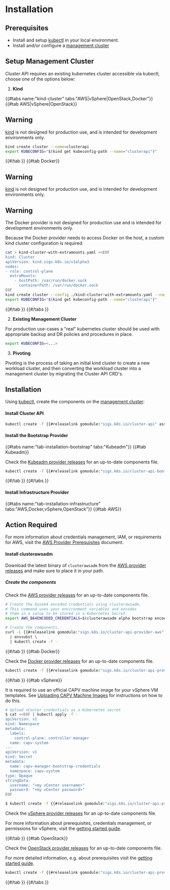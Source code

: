 # Installation

## Prerequisites

- Install and setup [kubectl] in your local environment.
- Install and/or configure a [management cluster]

## Setup Management Cluster

Cluster API requires an existing kubernetes cluster accessible via kubectl, choose one of the options below:

1. **Kind**

{{#tabs name:"kind-cluster" tabs:"AWS|vSphere|OpenStack,Docker"}}
{{#tab AWS|vSphere|OpenStack}}

<aside class="note warning">

<h1>Warning</h1>

[kind] is not designed for production use, and is intended for development environments only.

</aside>

  ```bash
  kind create cluster --name=clusterapi
  export KUBECONFIG="$(kind get kubeconfig-path --name="clusterapi")"
  ```
{{#/tab }}
{{#tab Docker}}

<aside class="note warning">

<h1>Warning</h1>

[kind] is not designed for production use, and is intended for development environments only.

</aside>

<aside class="note warning">

<h1>Warning</h1>

The Docker provider is not designed for production use and is intended for development environments only.

</aside>

  Because the Docker provider needs to access Docker on the host, a custom kind cluster configuration is required:

  ```bash
  cat > kind-cluster-with-extramounts.yaml <<EOF
kind: Cluster
apiVersion: kind.sigs.k8s.io/v1alpha3
nodes:
  - role: control-plane
    extraMounts:
      - hostPath: /var/run/docker.sock
        containerPath: /var/run/docker.sock
EOF
  kind create cluster --config ./kind-cluster-with-extramounts.yaml --name clusterapi
  export KUBECONFIG="$(kind get kubeconfig-path --name="clusterapi")"
  ```
{{#/tab }}
{{#/tabs }}


2. **Existing Management Cluster**

For production use-cases a "real" kubernetes cluster should be used with appropriate backup and DR policies and procedures in place.

```bash
export KUBECONFIG=<...>
```

3. **Pivoting**

Pivoting is the process of taking an initial kind cluster to create a new workload cluster, and then converting the workload cluster into a management cluster by migrating the Cluster API CRD's.


## Installation

Using [kubectl], create the components on the [management cluster]:

#### Install Cluster API

```bash
kubectl create -f {{#releaselink gomodule:"sigs.k8s.io/cluster-api" asset:"cluster-api-components.yaml" version:"0.2.x"}}
```

#### Install the Bootstrap Provider

{{#tabs name:"tab-installation-bootstrap" tabs:"Kubeadm"}}
{{#tab Kubeadm}}

Check the [Kubeadm provider releases](https://github.com/kubernetes-sigs/cluster-api-bootstrap-provider-kubeadm/releases) for an up-to-date components file.

```bash
kubectl create -f {{#releaselink gomodule:"sigs.k8s.io/cluster-api-bootstrap-provider-kubeadm" asset:"bootstrap-components.yaml" version:"0.1.x"}}
```

{{#/tab }}
{{#/tabs }}


#### Install Infrastructure Provider

{{#tabs name:"tab-installation-infrastructure" tabs:"AWS,Docker,vSphere,OpenStack"}}
{{#tab AWS}}

<aside class="note warning">

<h1>Action Required</h1>

For more information about credentials management, IAM, or requirements for AWS, visit the [AWS Provider Prerequisites](https://github.com/kubernetes-sigs/cluster-api-provider-aws/blob/master/docs/prerequisites.md) document.

</aside>

#### Install clusterawsadm

Download the latest binary of `clusterawsadm` from the [AWS provider releases] and make sure to place it in your path.

##### Create the components

Check the [AWS provider releases] for an up-to-date components file.

```bash
# Create the base64 encoded credentials using clusterawsadm.
# This command uses your environment variables and encodes
# them in a value to be stored in a Kubernetes Secret.
export AWS_B64ENCODED_CREDENTIALS=$(clusterawsadm alpha bootstrap encode-aws-credentials)

# Create the components.
curl -L {{#releaselink gomodule:"sigs.k8s.io/cluster-api-provider-aws" asset:"infrastructure-components.yaml" version:"0.4.x"}} \
  | envsubst \
  | kubectl create -f -
```

{{#/tab }}
{{#tab Docker}}

Check the [Docker provider releases](https://github.com/kubernetes-sigs/cluster-api-provider-docker/releases) for an up-to-date components file.

```bash
kubectl create -f {{#releaselink gomodule:"sigs.k8s.io/cluster-api-provider-docker" asset:"provider_components.yaml" version:"0.2.x"}}
```

{{#/tab }}
{{#tab vSphere}}

It is required to use an official CAPV machine image for your vSphere VM templates. See [Uploading CAPV Machine Images](https://github.com/kubernetes-sigs/cluster-api-provider-vsphere/blob/master/docs/getting_started.md#uploading-the-capv-machine-image) for instructions on how to do this.

```bash
# Upload vCenter credentials as a Kubernetes secret
$ cat <<EOF | kubectl apply -f -
apiVersion: v1
kind: Namespace
metadata:
  labels:
    control-plane: controller-manager
  name: capv-system
---
apiVersion: v1
kind: Secret
metadata:
  name: capv-manager-bootstrap-credentials
  namespace: capv-system
type: Opaque
stringData:
  username: "<my vCenter username>"
  password: "<my vCenter password>"
EOF

$ kubectl create -f {{#releaselink gomodule:"sigs.k8s.io/cluster-api-provider-vsphere" asset:"infrastructure-components.yaml" version:"0.5.x"}}
```

Check the [vSphere provider releases](https://github.com/kubernetes-sigs/cluster-api-provider-vsphere/releases) for an up-to-date components file.

For more information about prerequisites, credentials management, or permissions for vSphere, visit the [getting started guide](https://github.com/kubernetes-sigs/cluster-api-provider-vsphere/blob/master/docs/getting_started.md).

{{#/tab }}
{{#tab OpenStack}}

Check the [OpenStack provider releases](https://github.com/kubernetes-sigs/cluster-api-provider-openstack/releases) for an up-to-date components file.

For more detailed information, e.g. about prerequisites visit the [getting started guide](https://github.com/kubernetes-sigs/cluster-api-provider-openstack/blob/master/docs/getting-started.md).

```bash
kubectl create -f {{#releaselink gomodule:"sigs.k8s.io/cluster-api-provider-openstack" asset:"infrastructure-components.yaml" version:"0.2.x"}}
```

{{#/tab }}
{{#/tabs }}


<!-- links -->
[kubectl]: https://kubernetes.io/docs/tasks/tools/install-kubectl/
[components]: ../reference/glossary.md#provider-components
[kind]: https://sigs.k8s.io/kind
[management cluster]: ../reference/glossary.md#management-cluster
[target cluster]: ../reference/glossary.md#target-cluster
[AWS provider releases]: https://github.com/kubernetes-sigs/cluster-api-provider-aws/releases
